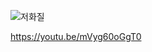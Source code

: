
![저화질](https://github.com/JYH96/C_Project/assets/143565474/743f5a9b-5325-4772-9c79-5b92419e6fe6)

https://youtu.be/mVyg60oGgT0

